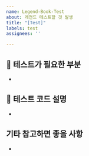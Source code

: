 ```yaml
---
name: Legend-Book-Test
about: 레전드 테스트할 것 발생
title: "[Test]"
labels: test
assignees: ''

---
```


## 📝 테스트가 필요한 부분
- 

## 🤔 테스트 코드 설명
- 

## 기타 참고하면 좋을 사항
-
